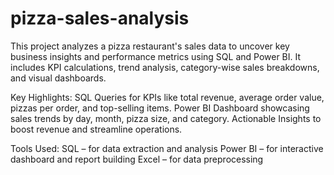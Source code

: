 # pizza-sales-analysis
This project analyzes a pizza restaurant's sales data to uncover key business insights and performance metrics using SQL and Power BI. It includes KPI calculations, trend analysis, category-wise sales breakdowns, and visual dashboards.

Key Highlights:
SQL Queries for KPIs like total revenue, average order value, pizzas per order, and top-selling items.
Power BI Dashboard showcasing sales trends by day, month, pizza size, and category.
Actionable Insights to boost revenue and streamline operations.

Tools Used:
SQL – for data extraction and analysis
Power BI – for interactive dashboard and report building
Excel – for data preprocessing








